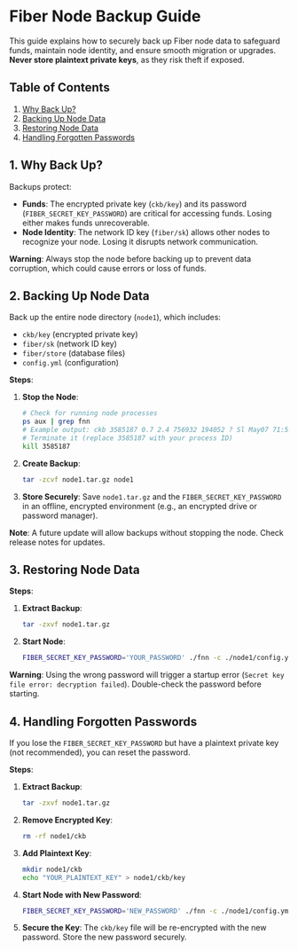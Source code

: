 # Fiber Node Backup Guide

This guide explains how to securely back up Fiber node data to safeguard funds, maintain node identity, and ensure smooth migration or upgrades. **Never store plaintext private keys**, as they risk theft if exposed.

## Table of Contents

1. [Why Back Up?](#1-why-back-up)
2. [Backing Up Node Data](#2-backing-up-node-data)
3. [Restoring Node Data](#3-restoring-node-data)
4. [Handling Forgotten Passwords](#4-handling-forgotten-passwords)

## 1. Why Back Up?

Backups protect:
- **Funds**: The encrypted private key (`ckb/key`) and its password (`FIBER_SECRET_KEY_PASSWORD`) are critical for accessing funds. Losing either makes funds unrecoverable.
- **Node Identity**: The network ID key (`fiber/sk`) allows other nodes to recognize your node. Losing it disrupts network communication.

**Warning**: Always stop the node before backing up to prevent data corruption, which could cause errors or loss of funds.

## 2. Backing Up Node Data

Back up the entire node directory (`node1`), which includes:
- `ckb/key` (encrypted private key)
- `fiber/sk` (network ID key)
- `fiber/store` (database files)
- `config.yml` (configuration)

**Steps**:
1. **Stop the Node**:
   ```bash
   # Check for running node processes
   ps aux | grep fnn
   # Example output: ckb 3585187 0.7 2.4 756932 194052 ? Sl May07 71:52 ./fnn -c ./node1/config.yml -d ./node1
   # Terminate it (replace 3585187 with your process ID)
   kill 3585187
   ```
2. **Create Backup**:
   ```bash
   tar -zcvf node1.tar.gz node1
   ```
3. **Store Securely**: Save `node1.tar.gz` and the `FIBER_SECRET_KEY_PASSWORD` in an offline, encrypted environment (e.g., an encrypted drive or password manager).

**Note**: A future update will allow backups without stopping the node. Check release notes for updates.

## 3. Restoring Node Data

**Steps**:
1. **Extract Backup**:
   ```bash
   tar -zxvf node1.tar.gz
   ```
2. **Start Node**:
   ```bash
   FIBER_SECRET_KEY_PASSWORD='YOUR_PASSWORD' ./fnn -c ./node1/config.yml -d ./node1
   ```

**Warning**: Using the wrong password will trigger a startup error (`Secret key file error: decryption failed`). Double-check the password before starting.

## 4. Handling Forgotten Passwords

If you lose the `FIBER_SECRET_KEY_PASSWORD` but have a plaintext private key (not recommended), you can reset the password.

**Steps**:
1. **Extract Backup**:
   ```bash
   tar -zxvf node1.tar.gz
   ```
2. **Remove Encrypted Key**:
   ```bash
   rm -rf node1/ckb
   ```
3. **Add Plaintext Key**:
   ```bash
   mkdir node1/ckb
   echo "YOUR_PLAINTEXT_KEY" > node1/ckb/key
   ```
4. **Start Node with New Password**:
   ```bash
   FIBER_SECRET_KEY_PASSWORD='NEW_PASSWORD' ./fnn -c ./node1/config.yml -d ./node1
   ```
5. **Secure the Key**: The `ckb/key` file will be re-encrypted with the new password. Store the new password securely.
